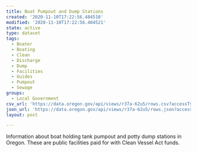 ```yaml
---
title: Boat Pumpout and Dump Stations
created: '2020-11-10T17:22:56.484510'
modified: '2020-11-10T17:22:56.484521'
state: active
type: dataset
tags:
  - Boater
  - Boating
  - Clean
  - Discharge
  - Dump
  - Facilities
  - Guides
  - Pumpout
  - Sewage
groups:
  - Local Government
csv_url: 'https://data.oregon.gov/api/views/r37a-62u5/rows.csv?accessType=DOWNLOAD'
json_url: 'https://data.oregon.gov/api/views/r37a-62u5/rows.json?accessType=DOWNLOAD'
layout: post

---
```

Information about boat holding tank pumpout and potty dump stations in Oregon. These are public facilities paid for with Clean Vessel Act funds.
